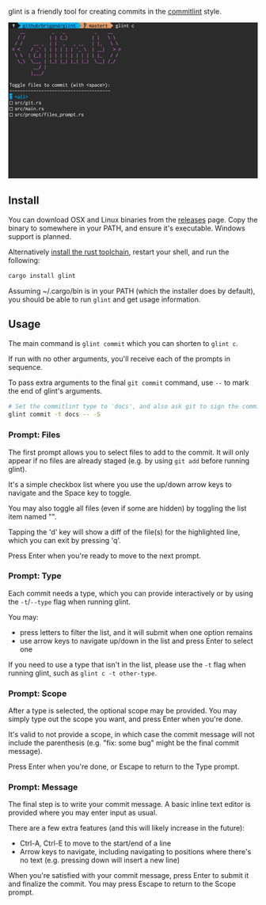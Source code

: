 
glint is a friendly tool for creating commits in the [commitlint] style.


[commitlint]: https://github.com/conventional-changelog/commitlint

![screen recording of usage](./assets/usage.gif)

## Install

You can download OSX and Linux binaries from the [releases] page. Copy the binary to somewhere in your PATH, and ensure it's executable. Windows support is planned.

Alternatively [install the rust toolchain][rustup], restart your shell, and run the following:

```sh
cargo install glint
```

Assuming ~/.cargo/bin is in your PATH (which the installer does by default), you should be able to run `glint` and get usage information.

[releases]: https://github.com/brigand/glint/releases
[rustup]: https://rustup.rs/

## Usage

The main command is `glint commit` which you can shorten to `glint c`.

If run with no other arguments, you'll receive each of the prompts in sequence.

To pass extra arguments to the final `git commit` command, use `--` to mark the end of glint's arguments.

```sh
# Set the commitlint type to 'docs', and also ask git to sign the commit
glint commit -t docs -- -S
```

### Prompt: Files

The first prompt allows you to select files to add to the commit. It will only appear if no files are already staged (e.g. by using `git add` before running glint).

It's a simple checkbox list where you use the up/down arrow keys to navigate and the Space key to toggle.

You may also toggle all files (even if some are hidden) by toggling the list item named "<all>".

Tapping the 'd' key will show a diff of the file(s) for the highlighted line, which you can exit by pressing 'q'.

Press Enter when you're ready to move to the next prompt.

### Prompt: Type

Each commit needs a type, which you can provide interactively or by using the `-t`/`--type` flag when running glint.

You may:

- press letters to filter the list, and it will submit when one option remains
- use arrow keys to navigate up/down in the list and press Enter to select one

If you need to use a type that isn't in the list, please use the `-t` flag when running glint, such as `glint c -t other-type`.

### Prompt: Scope

After a type is selected, the optional scope may be provided. You may simply type out the scope you want, and press Enter when you're done.

It's valid to not provide a scope, in which case the commit message will not include the parenthesis (e.g. "fix: some bug" might be the final commit message).

Press Enter when you're done, or Escape to return to the Type prompt.

### Prompt: Message

The final step is to write your commit message. A basic inline text editor is provided where you may enter input as usual.

There are a few extra features (and this will likely increase in the future):

- Ctrl-A, Ctrl-E to move to the start/end of a line
- Arrow keys to navigate, including navigating to positions where there's no text (e.g. pressing down will insert a new line)

When you're satisfied with your commit message, press Enter to submit it and finalize the commit. You may press Escape to return to the Scope prompt.
